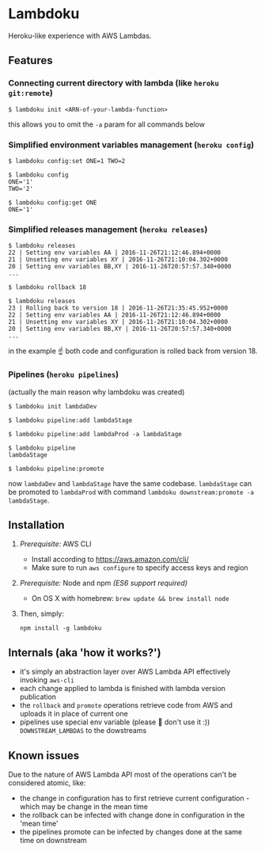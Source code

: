 # Lambdoku

Heroku-like experience with AWS Lambdas.

## Features

### Connecting current directory with lambda (like `heroku git:remote`)

```shell
$ lambdoku init <ARN-of-your-lambda-function>
```

this allows you to omit the `-a` param for all commands below


### Simplified environment variables management (`heroku config`)

```shell
$ lambdoku config:set ONE=1 TWO=2

$ lambdoku config
ONE='1'
TWO='2'

$ lambdoku config:get ONE
ONE='1'
```

### Simplified releases management (`heroku releases`)

```shell
$ lambdoku releases
22 | Setting env variables AA | 2016-11-26T21:12:46.894+0000
21 | Unsetting env variables XY | 2016-11-26T21:10:04.302+0000
20 | Setting env variables BB,XY | 2016-11-26T20:57:57.340+0000
...

$ lambdoku rollback 18

$ lambdoku releases
23 | Rolling back to version 18 | 2016-11-26T21:35:45.952+0000
22 | Setting env variables AA | 2016-11-26T21:12:46.894+0000
21 | Unsetting env variables XY | 2016-11-26T21:10:04.302+0000
20 | Setting env variables BB,XY | 2016-11-26T20:57:57.340+0000
...
```

in the example :point_up: both code and configuration is rolled back from version 18.

### Pipelines (`heroku pipelines`)

(actually the main reason why lambdoku was created)

```shell
$ lambdoku init lambdaDev

$ lambdoku pipeline:add lambdaStage

$ lambdoku pipeline:add lambdaProd -a lambdaStage

$ lambdoku pipeline
lambdaStage

$ lambdoku pipeline:promote
```

now `lambdaDev` and `lambdaStage` have the same codebase. 
`lambdaStage` can be promoted to `lambdaProd` with command `lambdoku downstream:promote -a lambdaStage`.

## Installation

1. _Prerequisite:_ AWS CLI
   * Install according to https://aws.amazon.com/cli/
   * Make sure to run `aws configure` to specify access keys and region
2. _Prerequisite:_ Node and npm _(ES6 support required)_
   * On OS X with homebrew: `brew update && brew install node`
3. Then, simply:

   ```shell
   npm install -g lambdoku
   ```

## Internals (aka 'how it works?')
 * it's simply an abstraction layer over AWS Lambda API effectively invoking `aws-cli`
 * each change applied to lambda is finished with lambda version publication
 * the `rollback` and `promote` operations retrieve code from AWS and uploads it in place of current one
 * pipelines use special env variable (please :pray: don't use it :)) `DOWNSTREAM_LAMBDAS` to the dowstreams

## Known issues

Due to the nature of AWS Lambda API most of the operations can't be considered atomic, like:
  * the change in configuration has to first retrieve current configuration - which may be change in the mean time
  * the rollback can be infected with change done in configuration in the 'mean time'
  * the pipelines promote can be infected by changes done at the same time on downstream

